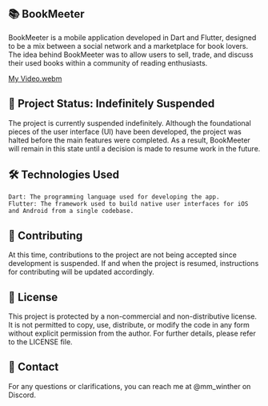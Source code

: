 ## 📚 BookMeeter
BookMeeter is a mobile application developed in Dart and Flutter, designed to be a mix between a social network and a marketplace for book lovers. The idea behind BookMeeter was to allow users to sell, trade, and discuss their used books within a community of reading enthusiasts.

[My Video.webm](https://github.com/user-attachments/assets/27003cea-ce25-4eaf-a61b-bb935b614004)

## 🚨 Project Status: Indefinitely Suspended
The project is currently suspended indefinitely. Although the foundational pieces of the user interface (UI) have been developed, the project was halted before the main features were completed. As a result, BookMeeter will remain in this state until a decision is made to resume work in the future.

## 🛠️ Technologies Used
    Dart: The programming language used for developing the app.
    Flutter: The framework used to build native user interfaces for iOS and Android from a single codebase.

## 📝 Contributing
At this time, contributions to the project are not being accepted since development is suspended. If and when the project is resumed, instructions for contributing will be updated accordingly.

## 🚫 License
This project is protected by a non-commercial and non-distributive license. It is not permitted to copy, use, distribute, or modify the code in any form without explicit permission from the author. For further details, please refer to the LICENSE file.

## 📧 Contact
For any questions or clarifications, you can reach me at @mm_winther on Discord.
